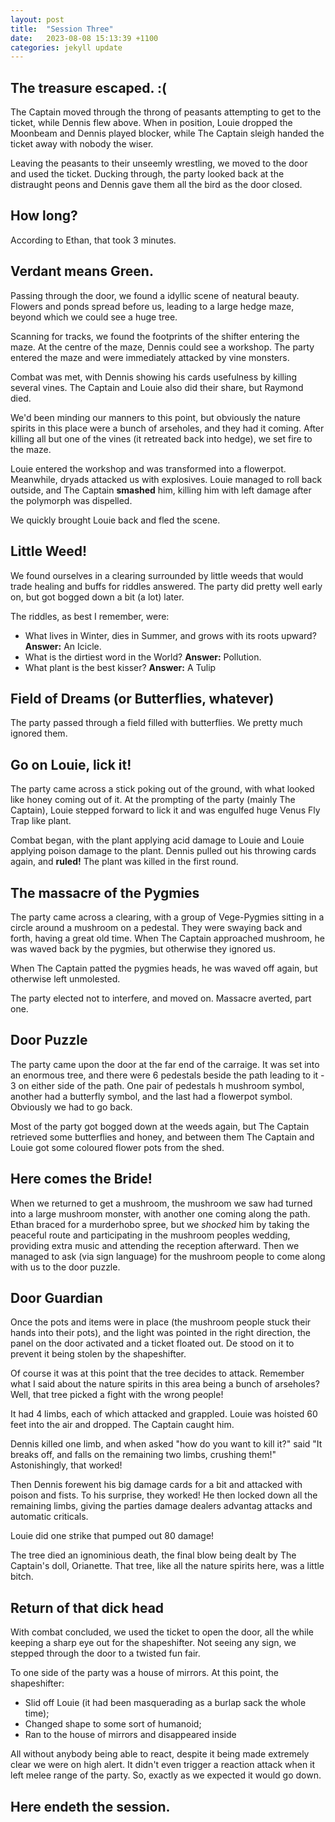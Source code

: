 ```yaml
---
layout: post
title:  "Session Three"
date:   2023-08-08 15:13:39 +1100
categories: jekyll update
---
```

## The treasure escaped. :(

The Captain moved through the throng of peasants attempting to get to the ticket, while Dennis flew above. When in position, Louie dropped the Moonbeam and Dennis played blocker, while The Captain sleigh handed the ticket away with nobody the wiser.

Leaving the peasants to their unseemly wrestling, we moved to the door and used the ticket. Ducking through, the party looked back at the distraught peons and Dennis gave them all the bird as the door closed.

## How long?

According to Ethan, that took 3 minutes.

## Verdant means Green.

Passing through the door, we found a idyllic scene of neatural beauty. Flowers and ponds spread before us, leading to a large hedge maze, beyond which we could see a huge tree.

Scanning for tracks, we found the footprints of the shifter entering the maze. At the centre of the maze, Dennis could see a workshop. The party entered the maze and were immediately attacked by vine monsters.

Combat was met, with Dennis showing his cards usefulness by killing several vines. The Captain and Louie also did their share, but Raymond died.

We'd been minding our manners to this point, but obviously the nature spirits in this place were a bunch of arseholes, and they had it coming. After killing all but one of the vines (it retreated back into hedge), we set fire to the maze.

Louie entered the workshop and was transformed into a flowerpot. Meanwhile, dryads attacked us with explosives. Louie managed to roll back outside, and The Captain **smashed** him, killing him with left damage after the polymorph was dispelled.

We quickly brought Louie back and fled the scene.

## Little Weed!

We found ourselves in a clearing surrounded by little weeds that would trade healing and buffs for riddles answered. The party did pretty well early on, but got bogged down a bit (a lot) later.

The riddles, as best I remember, were:

* What lives in Winter, dies in Summer, and grows with its roots upward? **Answer:** An Icicle.
* What is the dirtiest word in the World? **Answer:** Pollution.
* What plant is the best kisser? **Answer:** A Tulip

## Field of Dreams (or Butterflies, whatever)

The party passed through a field filled with butterflies. We pretty much ignored them.

## Go on Louie, lick it!

The party came across a stick poking out of the ground, with what looked like honey coming out of it. At the prompting of the party (mainly The Captain), Louie stepped forward to lick it and was engulfed  huge Venus Fly Trap like plant.

Combat began, with the plant applying acid damage to Louie and Louie applying poison damage to the plant. Dennis pulled out his throwing cards again, and **ruled!** The plant was killed in the first round.

## The massacre of the Pygmies

The party came across a clearing, with a group of Vege-Pygmies sitting in a circle around a mushroom on a pedestal. They were swaying back and forth, having a great old time. When The Captain approached mushroom, he was waved back by the pygmies, but otherwise they ignored us.

When The Captain patted the pygmies heads, he was waved off again, but otherwise left unmolested.

The party elected not to interfere, and moved on. Massacre averted, part one.

## Door Puzzle

The party came upon the door at the far end of the carraige. It was set into an enormous tree, and there were 6 pedestals beside the path leading to it - 3 on either side of the path. One pair of pedestals h mushroom symbol, another had a butterfly symbol, and the last had a flowerpot symbol. Obviously we had to go back.

Most of the party got bogged down at the weeds again, but The Captain retrieved some butterflies and honey, and between them The Captain and Louie got some coloured flower pots from the shed.

## Here comes the Bride!

When we returned to get a mushroom, the mushroom we saw had turned into a large mushroom monster, with another one coming along the path. Ethan braced for a murderhobo spree, but we _shocked_ him by taking the peaceful route and participating in the mushroom peoples wedding, providing extra music and attending the reception afterward. Then we managed to ask (via sign language) for the mushroom people to come along with us to the door puzzle.

## Door Guardian

Once the pots and items were in place (the mushroom people stuck their hands into their pots), and the light was pointed in the right direction, the panel on the door activated and a ticket floated out. De stood on it to prevent it being stolen by the shapeshifter.

Of course it was at this point that the tree decides to attack. Remember what I said about the nature spirits in this area being a bunch of arseholes? Well, that tree picked a fight with the wrong people!

It had 4 limbs, each of which attacked and grappled. Louie was hoisted 60 feet into the air and dropped. The Captain caught him.

Dennis killed one limb, and when asked "how do you want to kill it?" said "It breaks off, and falls on the remaining two limbs, crushing them!" Astonishingly, that worked!

Then Dennis forewent his big damage cards for a bit and attacked with poison and fists. To his surprise, they worked! He then locked down all the remaining limbs, giving the parties damage dealers advantag attacks and automatic criticals.

Louie did one strike that pumped out 80 damage!

The tree died an ignominious death, the final blow being dealt by The Captain's doll, Orianette. That tree, like all the nature spirits here, was a little bitch.

## Return of that dick head

With combat concluded, we used the ticket to open the door, all the while keeping a sharp eye out for the shapeshifter. Not seeing any sign, we stepped through the door to a twisted fun fair.

To one side of the party was a house of mirrors. At this point, the shapeshifter:

* Slid off Louie (it had been masquerading as a burlap sack the whole time);
* Changed shape to some sort of humanoid;
* Ran to the house of mirrors and disappeared inside

All without anybody being able to react, despite it being made extremely clear we were on high alert. It didn't even trigger a reaction attack when it left melee range of the party. So, exactly as we expected it would go down.

## Here endeth the session.
